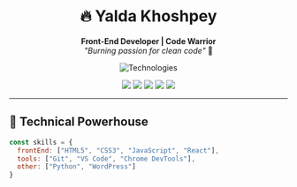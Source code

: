 <h1 align="center">🔥 Yalda Khoshpey</h1>
<p align="center">
  <strong>Front-End Developer | Code Warrior</strong><br>
  <em>"Burning passion for clean code"</em> 💪
</p>

<p align="center">
  <img src="https://readme-typing-svg.demolab.com?font=Fira+Code&weight=600&size=22&duration=2000&pause=500&color=F00&center=true&width=435&lines=HTML+CSS+JavaScript;React+Python+WordPress" alt="Technologies" />
</p>

<p align="center">
  <img src="https://img.shields.io/badge/HTML5-FF0000?style=for-the-badge&logo=html5&logoColor=white" />
  <img src="https://img.shields.io/badge/CSS3-DD0000?style=for-the-badge&logo=css3&logoColor=white" />
  <img src="https://img.shields.io/badge/JavaScript-CC0000?style=for-the-badge&logo=javascript&logoColor=white" />
  <img src="https://img.shields.io/badge/React-AA0000?style=for-the-badge&logo=react&logoColor=white" />
  <img src="https://img.shields.io/badge/Python-990000?style=for-the-badge&logo=python&logoColor=white" />
</p>

---

## 💪 Technical Powerhouse

```javascript
const skills = {
  frontEnd: ["HTML5", "CSS3", "JavaScript", "React"],
  tools: ["Git", "VS Code", "Chrome DevTools"],
  other: ["Python", "WordPress"]
}
